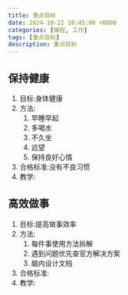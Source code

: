 ```yaml
---
title: 重点目标
date: 2024-10-22 10:45:00 +0800
categories: [编程, 工作]
tags: [重点目标]     
description: 重点目标
---
```


## 保持健康

1) 目标:身体健康
2) 方法:
   1) 早睡早起
   2) 多喝水
   3) 不久坐
   4) 远望
   5) 保持良好心情
3) 合格标准:没有不良习惯
4) 教学:

## 高效做事

1) 目标:提高做事效率
2) 方法:
   1) 每件事使用方法拆解
   2) 遇到问题优先查官方解决方案
   3) 脑内设计文档
3) 合格标准:
4) 教学:

